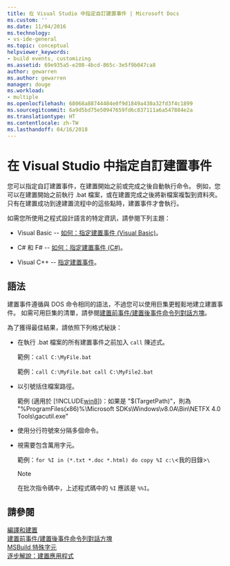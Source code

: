 ```yaml
---
title: 在 Visual Studio 中指定自訂建置事件 | Microsoft Docs
ms.custom: ''
ms.date: 11/04/2016
ms.technology:
- vs-ide-general
ms.topic: conceptual
helpviewer_keywords:
- build events, customizing
ms.assetid: 69e935a5-e208-4bcd-865c-3e5f9b047ca8
author: gewarren
ms.author: gewarren
manager: douge
ms.workload:
- multiple
ms.openlocfilehash: 68068a88744484e0f9d1849a430a32fd3f4c1899
ms.sourcegitcommit: 6a9d5bd75e50947659fd6c837111a6a547884e2a
ms.translationtype: HT
ms.contentlocale: zh-TW
ms.lasthandoff: 04/16/2018
---
```

# <a name="specifying-custom-build-events-in-visual-studio"></a>在 Visual Studio 中指定自訂建置事件
您可以指定自訂建置事件，在建置開始之前或完成之後自動執行命令。 例如，您可以在建置開始之前執行 .bat 檔案，或在建置完成之後將新檔案複製到資料夾。 只有在建置成功到達建置流程中的這些點時，建置事件才會執行。  
  
 如需您所使用之程式設計語言的特定資訊，請參閱下列主題：  
  
-   Visual Basic -- [如何：指定建置事件 (Visual Basic)](../ide/how-to-specify-build-events-visual-basic.md)。  
  
-   C# 和 F# -- [如何：指定建置事件 (C#)](../ide/how-to-specify-build-events-csharp.md)。  
  
-   Visual C++ -- [指定建置事件](/cpp/ide/specifying-build-events)。  
  
## <a name="syntax"></a>語法  
 建置事件遵循與 DOS 命令相同的語法，不過您可以使用巨集更輕鬆地建立建置事件。 如需可用巨集的清單，請參閱[建置前事件/建置後事件命令列對話方塊](../ide/reference/pre-build-event-post-build-event-command-line-dialog-box.md)。  
  
 為了獲得最佳結果，請依照下列格式秘訣：  
  
-   在執行 .bat 檔案的所有建置事件之前加入 `call` 陳述式。  
  
     範例：`call C:\MyFile.bat`  
  
     範例：`call C:\MyFile.bat call C:\MyFile2.bat`  
  
-   以引號括住檔案路徑。  
  
     範例 (適用於 [!INCLUDE[win8](../debugger/includes/win8_md.md)])：如果是 "$(TargetPath)"，則為 "%ProgramFiles(x86)%\Microsoft SDKs\Windows\v8.0A\Bin\NETFX 4.0 Tools\gacutil.exe"  
  
-   使用分行符號來分隔多個命令。  
  
-   視需要包含萬用字元。  
  
     範例：`for %I in (*.txt *.doc *.html) do copy %I c:\`<我的目錄>`\`  
  
    > [!NOTE]
    >  在批次指令碼中，上述程式碼中的 `%I` 應該是 `%%I`。  
  
## <a name="see-also"></a>請參閱  
 [編譯和建置](../ide/compiling-and-building-in-visual-studio.md)   
 [建置前事件/建置後事件命令列對話方塊](../ide/reference/pre-build-event-post-build-event-command-line-dialog-box.md)   
 [MSBuild 特殊字元](../msbuild/msbuild-special-characters.md)   
 [逐步解說：建置應用程式](../ide/walkthrough-building-an-application.md)
